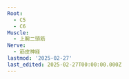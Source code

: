 ```yaml
---
Root:
  - C5
  - C6
Muscle:
  - 上腕二頭筋
Nerve:
  - 筋皮神経
lastmod: '2025-02-27'
last_edited: 2025-02-27T00:00:00.000Z
---
```



